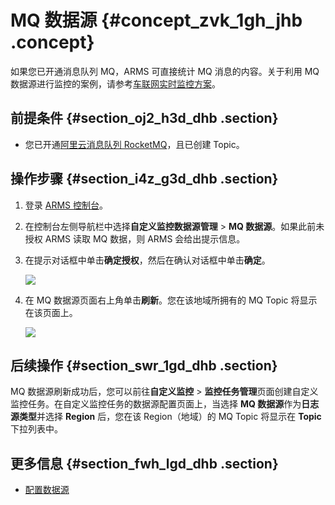 # MQ 数据源 {#concept_zvk_1gh_jhb .concept}

如果您已开通消息队列 MQ，ARMS 可直接统计 MQ 消息的内容。关于利用 MQ 数据源进行监控的案例，请参考[车联网实时监控方案](../intl.zh-CN/产品简介/应用场景/车联网实时监控方案.md#)。

## 前提条件 {#section_oj2_h3d_dhb .section}

-   您已开通[阿里云消息队列 RocketMQ](https://www.alibabacloud.com/product/mq)，且已创建 Topic。

## 操作步骤 {#section_i4z_g3d_dhb .section}

1.  登录 [ARMS 控制台](https://arms-ap-southeast-1.console.aliyun.com/#/home)。
2.  在控制台左侧导航栏中选择**自定义监控数据源管理** \> **MQ 数据源**。如果此前未授权 ARMS 读取 MQ 数据，则 ARMS 会给出提示信息。

3.  在提示对话框中单击**确定授权**，然后在确认对话框中单击**确定**。

    ![](http://static-aliyun-doc.oss-cn-hangzhou.aliyuncs.com/assets/img/152300/156756317543715_zh-CN.png)

4.  在 MQ 数据源页面右上角单击**刷新**。您在该地域所拥有的 MQ Topic 将显示在该页面上。

    ![](http://static-aliyun-doc.oss-cn-hangzhou.aliyuncs.com/assets/img/152300/156756317543716_zh-CN.png)


## 后续操作 {#section_swr_1gd_dhb .section}

MQ 数据源刷新成功后，您可以前往**自定义监控** \> **监控任务管理**页面创建自定义监控任务。在自定义监控任务的数据源配置页面上，当选择 **MQ 数据源**作为**日志源类型**并选择 **Region** 后，您在该 Region（地域）的 MQ Topic 将显示在 **Topic** 下拉列表中。

## 更多信息 {#section_fwh_lgd_dhb .section}

-   [配置数据源](intl.zh-CN/自定义监控/创建监控任务/配置数据源.md#)

